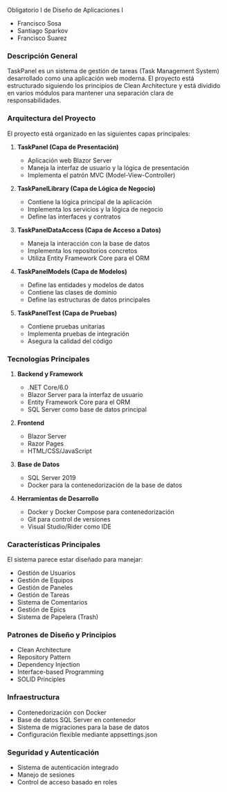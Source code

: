 Obligatorio I de Diseño de Aplicaciones I

- Francisco Sosa
- Santiago Sparkov
- Francisco Suarez

### Descripción General
TaskPanel es un sistema de gestión de tareas (Task Management System) desarrollado como una aplicación web moderna. El proyecto está estructurado siguiendo los principios de Clean Architecture y está dividido en varios módulos para mantener una separación clara de responsabilidades.

### Arquitectura del Proyecto
El proyecto está organizado en las siguientes capas principales:

1. **TaskPanel (Capa de Presentación)**
   - Aplicación web Blazor Server
   - Maneja la interfaz de usuario y la lógica de presentación
   - Implementa el patrón MVC (Model-View-Controller)

2. **TaskPanelLibrary (Capa de Lógica de Negocio)**
   - Contiene la lógica principal de la aplicación
   - Implementa los servicios y la lógica de negocio
   - Define las interfaces y contratos

3. **TaskPanelDataAccess (Capa de Acceso a Datos)**
   - Maneja la interacción con la base de datos
   - Implementa los repositorios concretos
   - Utiliza Entity Framework Core para el ORM

4. **TaskPanelModels (Capa de Modelos)**
   - Define las entidades y modelos de datos
   - Contiene las clases de dominio
   - Define las estructuras de datos principales

5. **TaskPanelTest (Capa de Pruebas)**
   - Contiene pruebas unitarias
   - Implementa pruebas de integración
   - Asegura la calidad del código

### Tecnologías Principales

1. **Backend y Framework**
   - .NET Core/6.0
   - Blazor Server para la interfaz de usuario
   - Entity Framework Core para el ORM
   - SQL Server como base de datos principal

2. **Frontend**
   - Blazor Server
   - Razor Pages
   - HTML/CSS/JavaScript

3. **Base de Datos**
   - SQL Server 2019
   - Docker para la contenedorización de la base de datos

4. **Herramientas de Desarrollo**
   - Docker y Docker Compose para contenedorización
   - Git para control de versiones
   - Visual Studio/Rider como IDE

### Características Principales
El sistema parece estar diseñado para manejar:
- Gestión de Usuarios
- Gestión de Equipos
- Gestión de Paneles
- Gestión de Tareas
- Sistema de Comentarios
- Gestión de Epics
- Sistema de Papelera (Trash)

### Patrones de Diseño y Principios
- Clean Architecture
- Repository Pattern
- Dependency Injection
- Interface-based Programming
- SOLID Principles

### Infraestructura
- Contenedorización con Docker
- Base de datos SQL Server en contenedor
- Sistema de migraciones para la base de datos
- Configuración flexible mediante appsettings.json

### Seguridad y Autenticación
- Sistema de autenticación integrado
- Manejo de sesiones
- Control de acceso basado en roles

